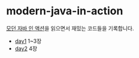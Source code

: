# modern-java-in-action
[모던 자바 인 액션](http://www.yes24.com/Product/Goods/77125987)을 읽으면서 재밌는 코드들을 기록합니다.

- [day1](src/test/java/com/example/modernjavainaction/day1) 1~3장
- [day2](src/test/java/com/example/modernjavainaction/day1) 4장
